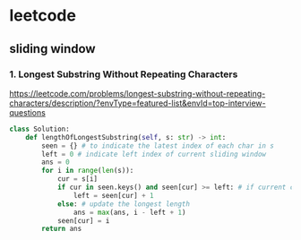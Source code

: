 # leetcode

## sliding window
### 1. Longest Substring Without Repeating Characters
https://leetcode.com/problems/longest-substring-without-repeating-characters/description/?envType=featured-list&envId=top-interview-questions
```python
class Solution:
    def lengthOfLongestSubstring(self, s: str) -> int:
        seen = {} # to indicate the latest index of each char in s
        left = 0 # indicate left index of current sliding window
        ans = 0
        for i in range(len(s)):
            cur = s[i]
            if cur in seen.keys() and seen[cur] >= left: # if current char shown before and its within current sliding window, update the left index of current sliding window
                left = seen[cur] + 1
            else: # update the longest length
                ans = max(ans, i - left + 1)
            seen[cur] = i
        return ans
